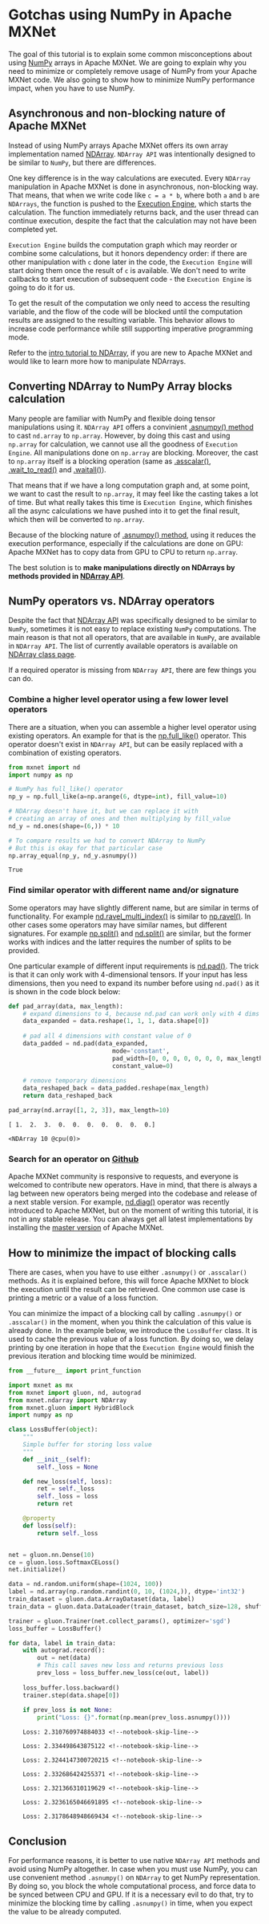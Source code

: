<!--- Licensed to the Apache Software Foundation (ASF) under one -->
<!--- or more contributor license agreements.  See the NOTICE file -->
<!--- distributed with this work for additional information -->
<!--- regarding copyright ownership.  The ASF licenses this file -->
<!--- to you under the Apache License, Version 2.0 (the -->
<!--- "License"); you may not use this file except in compliance -->
<!--- with the License.  You may obtain a copy of the License at -->

<!---   http://www.apache.org/licenses/LICENSE-2.0 -->

<!--- Unless required by applicable law or agreed to in writing, -->
<!--- software distributed under the License is distributed on an -->
<!--- "AS IS" BASIS, WITHOUT WARRANTIES OR CONDITIONS OF ANY -->
<!--- KIND, either express or implied.  See the License for the -->
<!--- specific language governing permissions and limitations -->
<!--- under the License. -->


# Gotchas using NumPy in Apache MXNet

The goal of this tutorial is to explain some common misconceptions about using [NumPy](http://www.numpy.org/) arrays in Apache MXNet. We are going to explain why you need to minimize or completely remove usage of NumPy from your Apache MXNet code. We also going to show how to minimize NumPy performance impact, when you have to use NumPy.

## Asynchronous and non-blocking nature of Apache MXNet

Instead of using NumPy arrays Apache MXNet offers its own array implementation named [NDArray](https://mxnet.apache.org/api/python/ndarray/ndarray.html). `NDArray API` was intentionally designed to be similar to `NumPy`, but there are differences.

One key difference is in the way calculations are executed. Every `NDArray` manipulation in Apache MXNet is done in asynchronous, non-blocking way. That means, that when we write code like `c = a * b`, where both `a` and `b` are `NDArrays`, the function is pushed to the [Execution Engine](https://mxnet.apache.org/architecture/overview.html#execution-engine), which starts the calculation. The function immediately returns back, and the  user thread can continue execution, despite the fact that the calculation may not have been completed yet. 

`Execution Engine` builds the computation graph which may reorder or combine some calculations, but it honors dependency order: if there are other manipulation with `c` done later in the code, the `Execution Engine` will start doing them once the result of `c` is available. We don't need to write callbacks to start execution of subsequent code - the `Execution Engine` is going to do it for us. 

To get the result of the computation we only need to access the resulting variable, and the flow of the code will be blocked until the computation results are assigned to the resulting variable. This behavior allows to increase code performance while still supporting imperative programming mode. 

Refer to the [intro tutorial to NDArray](https://mxnet.apache.org/tutorials/basic/ndarray.html), if you are new to Apache MXNet and would like to learn more how to manipulate NDArrays.

## Converting NDArray to NumPy Array blocks calculation

Many people are familiar with NumPy and flexible doing tensor manipulations using it. `NDArray API` offers  a convinient [.asnumpy() method](https://mxnet.apache.org/api/python/ndarray/ndarray.html#mxnet.ndarray.NDArray.asnumpy) to cast `nd.array` to `np.array`. However, by doing this cast and using `np.array` for calculation, we cannot use all the goodness of `Execution Engine`. All manipulations done on `np.array` are blocking. Moreover, the cast to `np.array` itself is a blocking operation (same as [.asscalar()](https://mxnet.apache.org/api/python/ndarray/ndarray.html#mxnet.ndarray.NDArray.asscalar), [.wait_to_read()](https://mxnet.apache.org/api/python/ndarray/ndarray.html#mxnet.ndarray.NDArray.wait_to_read) and [.waitall()](https://mxnet.apache.org/api/python/ndarray/ndarray.html#mxnet.ndarray.waitall)). 

That means that if we have a long computation graph and, at some point, we want to cast the result to `np.array`, it may feel like the casting takes a lot of time. But what really takes this time is `Execution Engine`, which finishes all the async calculations we have pushed into it to get the final result, which then will be converted to `np.array`.

Because of the blocking nature of [.asnumpy() method](https://mxnet.apache.org/api/python/ndarray/ndarray.html#mxnet.ndarray.NDArray.asnumpy), using it reduces the execution performance, especially if the calculations are done on GPU: Apache MXNet has to copy data from GPU to CPU to return `np.array`. 

The best solution is to **make manipulations directly on NDArrays by methods provided in [NDArray API](https://mxnet.apache.org/api/python/ndarray/ndarray.html)**.

## NumPy operators vs. NDArray operators

Despite the fact that [NDArray API](https://mxnet.apache.org/api/python/ndarray/ndarray.html) was specifically designed to be similar to `NumPy`, sometimes it is not easy to replace existing `NumPy` computations. The main reason is that not all operators, that are available in `NumPy`, are available in `NDArray API`. The list of currently available operators is available on [NDArray class page](http://mxnet.apache.org/api/python/ndarray/ndarray.html#the-ndarray-class).

If a required operator is missing from `NDArray API`, there are few things you can do.

### Combine a higher level operator using a few lower level operators

There are a situation, when you can assemble a higher level operator using existing operators. An example for that is the [np.full_like()](https://docs.scipy.org/doc/numpy-1.14.0/reference/generated/numpy.full_like.html) operator. This operator doesn't exist in `NDArray API`, but can be easily replaced with a combination of existing operators.


```python
from mxnet import nd
import numpy as np

# NumPy has full_like() operator 
np_y = np.full_like(a=np.arange(6, dtype=int), fill_value=10)

# NDArray doesn't have it, but we can replace it with
# creating an array of ones and then multiplying by fill_value
nd_y = nd.ones(shape=(6,)) * 10

# To compare results we had to convert NDArray to NumPy
# But this is okay for that particular case
np.array_equal(np_y, nd_y.asnumpy())
```

```True``` <!--notebook-skip-line-->

### Find similar operator with different name and/or signature

Some operators may have slightly different name, but are similar in terms of functionality. For example [nd.ravel_multi_index()](https://mxnet.apache.org/api/python/ndarray/ndarray.html#mxnet.ndarray.ravel_multi_index) is similar to [np.ravel()](https://docs.scipy.org/doc/numpy-1.14.0/reference/generated/numpy.ma.ravel.html#numpy.ma.ravel). In other cases some operators may have similar names, but different signatures. For example [np.split()](https://docs.scipy.org/doc/numpy-1.14.0/reference/generated/numpy.split.html#numpy.split) and [nd.split()](https://mxnet.apache.org/api/python/ndarray/ndarray.html#mxnet.ndarray.split) are similar, but the former works with indices and the latter requires the number of splits to be provided.

One particular example of different input requirements is [nd.pad()](https://mxnet.apache.org/api/python/ndarray/ndarray.html#mxnet.ndarray.pad). The trick is that it can only work with 4-dimensional tensors. If your input has less dimensions, then you need to expand its number before using `nd.pad()` as it is shown in the code block below: 


```python
def pad_array(data, max_length):
    # expand dimensions to 4, because nd.pad can work only with 4 dims
    data_expanded = data.reshape(1, 1, 1, data.shape[0])
    
    # pad all 4 dimensions with constant value of 0
    data_padded = nd.pad(data_expanded,
                             mode='constant',
                             pad_width=[0, 0, 0, 0, 0, 0, 0, max_length - data.shape[0]],
                             constant_value=0)
    
    # remove temporary dimensions 
    data_reshaped_back = data_padded.reshape(max_length)
    return data_reshaped_back

pad_array(nd.array([1, 2, 3]), max_length=10)
```
    
`[ 1.  2.  3.  0.  0.  0.  0.  0.  0.  0.]` <!--notebook-skip-line-->


`<NDArray 10 @cpu(0)>` <!--notebook-skip-line-->


### Search for an operator on [Github](https://github.com/apache/incubator-mxnet/labels/Operator)

Apache MXNet community is responsive to requests, and everyone is welcomed to contribute new operators. Have in mind, that there is always a lag between new operators being merged into the codebase and release of a next stable version. For example, [nd.diag()](https://github.com/apache/incubator-mxnet/pull/11643) operator was recently introduced to Apache MXNet, but on the moment of writing this tutorial, it is not in any stable release. You can always get all latest implementations by installing the [master version](https://mxnet.apache.org/install/index.html?version=master#) of Apache MXNet.

## How to minimize the impact of blocking calls

There are cases, when you have to use either `.asnumpy()` or `.asscalar()` methods. As it is explained before, this will force Apache MXNet to block the execution until the result can be retrieved. One common use case is printing a metric or a value of a loss function.

You can minimize the impact of a blocking call by calling `.asnumpy()` or `.asscalar()` in the moment, when you think the calculation of this value is already done. In the example below, we introduce the `LossBuffer` class. It is used to cache the previous value of a loss function. By doing so, we delay printing by one iteration in hope that the `Execution Engine` would finish the previous iteration and blocking time would be minimized.


```python
from __future__ import print_function

import mxnet as mx
from mxnet import gluon, nd, autograd
from mxnet.ndarray import NDArray
from mxnet.gluon import HybridBlock
import numpy as np

class LossBuffer(object):
    """
    Simple buffer for storing loss value
    """
    def __init__(self):
        self._loss = None

    def new_loss(self, loss):
        ret = self._loss
        self._loss = loss
        return ret

    @property
    def loss(self):
        return self._loss


net = gluon.nn.Dense(10)
ce = gluon.loss.SoftmaxCELoss()
net.initialize()

data = nd.random.uniform(shape=(1024, 100))
label = nd.array(np.random.randint(0, 10, (1024,)), dtype='int32')
train_dataset = gluon.data.ArrayDataset(data, label)
train_data = gluon.data.DataLoader(train_dataset, batch_size=128, shuffle=True, num_workers=2)

trainer = gluon.Trainer(net.collect_params(), optimizer='sgd')
loss_buffer = LossBuffer()

for data, label in train_data:
    with autograd.record():
        out = net(data)
        # This call saves new loss and returns previous loss
        prev_loss = loss_buffer.new_loss(ce(out, label))
        
    loss_buffer.loss.backward()
    trainer.step(data.shape[0])
    
    if prev_loss is not None:
        print("Loss: {}".format(np.mean(prev_loss.asnumpy())))
```

```text
    Loss: 2.310760974884033 <!--notebook-skip-line-->

    Loss: 2.334498643875122 <!--notebook-skip-line-->

    Loss: 2.3244147300720215 <!--notebook-skip-line-->

    Loss: 2.332686424255371 <!--notebook-skip-line-->

    Loss: 2.321366310119629 <!--notebook-skip-line-->

    Loss: 2.3236165046691895 <!--notebook-skip-line-->

    Loss: 2.3178648948669434 <!--notebook-skip-line-->
```

## Conclusion

For performance reasons, it is better to use native `NDArray API` methods and avoid using NumPy altogether. In case when you must use NumPy, you can use convenient method `.asnumpy()` on `NDArray` to get NumPy representation. By doing so, you block the whole computational process, and force data to be synced between CPU and GPU. If it is a necessary evil to do that, try to minimize the blocking time by calling `.asnumpy()` in time, when you expect the value to be already computed.

<!-- INSERT SOURCE DOWNLOAD BUTTONS -->